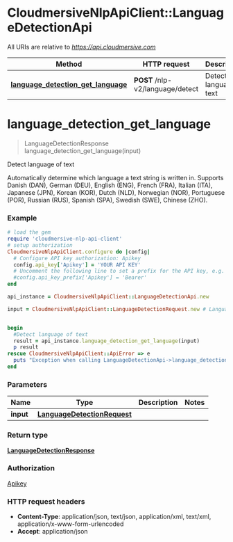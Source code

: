 # CloudmersiveNlpApiClient::LanguageDetectionApi

All URIs are relative to *https://api.cloudmersive.com*

Method | HTTP request | Description
------------- | ------------- | -------------
[**language_detection_get_language**](LanguageDetectionApi.md#language_detection_get_language) | **POST** /nlp-v2/language/detect | Detect language of text


# **language_detection_get_language**
> LanguageDetectionResponse language_detection_get_language(input)

Detect language of text

Automatically determine which language a text string is written in.  Supports Danish (DAN), German (DEU), English (ENG), French (FRA), Italian (ITA), Japanese (JPN), Korean (KOR), Dutch (NLD), Norwegian (NOR), Portuguese (POR), Russian (RUS), Spanish (SPA), Swedish (SWE), Chinese (ZHO).

### Example
```ruby
# load the gem
require 'cloudmersive-nlp-api-client'
# setup authorization
CloudmersiveNlpApiClient.configure do |config|
  # Configure API key authorization: Apikey
  config.api_key['Apikey'] = 'YOUR API KEY'
  # Uncomment the following line to set a prefix for the API key, e.g. 'Bearer' (defaults to nil)
  #config.api_key_prefix['Apikey'] = 'Bearer'
end

api_instance = CloudmersiveNlpApiClient::LanguageDetectionApi.new

input = CloudmersiveNlpApiClient::LanguageDetectionRequest.new # LanguageDetectionRequest | 


begin
  #Detect language of text
  result = api_instance.language_detection_get_language(input)
  p result
rescue CloudmersiveNlpApiClient::ApiError => e
  puts "Exception when calling LanguageDetectionApi->language_detection_get_language: #{e}"
end
```

### Parameters

Name | Type | Description  | Notes
------------- | ------------- | ------------- | -------------
 **input** | [**LanguageDetectionRequest**](LanguageDetectionRequest.md)|  | 

### Return type

[**LanguageDetectionResponse**](LanguageDetectionResponse.md)

### Authorization

[Apikey](../README.md#Apikey)

### HTTP request headers

 - **Content-Type**: application/json, text/json, application/xml, text/xml, application/x-www-form-urlencoded
 - **Accept**: application/json



